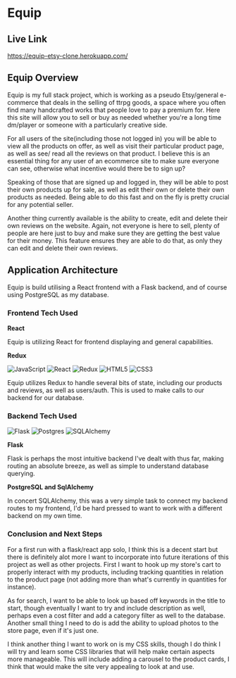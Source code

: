 # Equip

## Live Link
https://equip-etsy-clone.herokuapp.com/

## Equip Overview

Equip is my full stack project, which is working as a pseudo Etsy/general e-commerce that deals in the selling of ttrpg goods, a space where you often find many handcrafted works that people love to pay a premium for. Here this site will allow you to sell or buy as needed whether you're a long time dm/player or someone with a particularly creative side. 

For all users of the site(including those not logged in) you will be able to view all the products on offer, as well as visit their particular product page, as well as see/ read all the reviews on that product. I believe this is an essential thing for any user of an ecommerce site to make sure everyone can see, otherwise what incentive would there be to sign up? 

Speaking of those that are signed up and logged in, they will be able to post their own products up for sale, as well as edit their own or delete their own products as needed. Being able to do this fast and on the fly is pretty crucial for any potential seller. 

Another thing currently available is the ability to create, edit and delete their own reviews on the website. Again, not everyone is here to sell, plenty of people are here just to buy and make sure they are getting the best value for their money. This feature ensures they are able to do that, as only they can edit and delete their own reviews.

## Application Architecture

Equip is build utilising a React frontend with a Flask backend, and of course using PostgreSQL as my database. 

### Frontend Tech Used

**React**

Equip is utilizing React for frontend displaying and general capabilities.

**Redux**

![JavaScript](https://img.shields.io/badge/javascript-%23323330.svg?style=for-the-badge&logo=javascript&logoColor=%23F7DF1E)
![React](https://img.shields.io/badge/react-%2320232a.svg?style=for-the-badge&logo=react&logoColor=%2361DAFB)
![Redux](https://img.shields.io/badge/redux-%23593d88.svg?style=for-the-badge&logo=redux&logoColor=white)
![HTML5](https://img.shields.io/badge/html5-%23E34F26.svg?style=for-the-badge&logo=html5&logoColor=white)
![CSS3](https://img.shields.io/badge/css3-%231572B6.svg?style=for-the-badge&logo=css3&logoColor=white)

Equip utilizes Redux to handle several bits of state, including our products and reviews, as well as users/auth. This is used to make calls to our backend for our database.

### Backend Tech Used

![Flask](https://img.shields.io/badge/flask-%23000.svg?style=for-the-badge&logo=flask&logoColor=white)
![Postgres](https://img.shields.io/badge/postgres-%23316192.svg?style=for-the-badge&logo=postgresql&logoColor=white)
![SQLAlchemy](https://img.shields.io/badge/SA-SQLAlchemy-red)

**Flask**

Flask is perhaps the most intuitive backend I've dealt with thus far, making routing an absolute breeze, as well as simple to understand database querying.

**PostgreSQL and SqlAlchemy**

In concert SQLAlchemy, this was a very simple task to connect my backend routes to my frontend, I'd be hard pressed to want to work with a different backend on my own time.

### Conclusion and Next Steps

For a first run with a flask/react app solo, I think this is a decent start but there is definitely alot more I want to incorporate into future iterations of this project as well as other projects. First I want to hook up my store's cart to properly interact with my products, including tracking quantities in relation to the product page (not adding more than what's currently in quantities for instance).

 As for search, I want to be able to look up based off keywords in the title to start, though eventually I want to try and include description as well, perhaps even a cost filter and add a category filter as well to the database. Another small thing I need to do is add the ability to upload photos to the store page, even if it's just one.
 
 
I think another thing I want to work on is my CSS skills, though I do think I will try and learn some CSS libraries that will help make certain aspects more manageable. This will include adding a carousel to the product cards, I think that would make the site very appealing to look at and use. 


